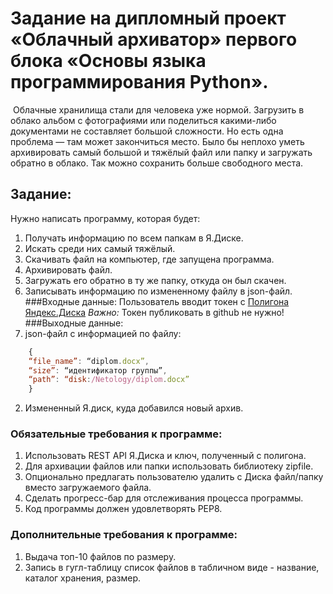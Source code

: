 # Задание на дипломный проект «Облачный архиватор» первого блока «Основы языка программирования Python».
​
Облачные хранилища стали для человека уже нормой. Загрузить в облако альбом с фотографиями или поделиться какими-либо документами не составляет большой сложности. Но есть одна проблема — там может закончиться место. Было бы неплохо уметь архивировать самый большой и тяжёлый файл или папку и загружать обратно в облако. Так можно сохранить больше свободного места.
​
## Задание:
Нужно написать программу, которая будет:
1. Получать информацию по всем папкам в Я.Диске.
2. Искать среди них самый тяжёлый.
3. Скачивать файл на компьютер, где запущена программа.
4. Архивировать файл.
5. Загружать его обратно в ту же папку, откуда он был скачен.
6. Записывать информацию по измененному файлу в json-файл.
​
###Входные данные:
Пользователь вводит токен с [Полигона Яндекс.Диска](https://yandex.ru/dev/disk/poligon/)
*Важно:* Токен публиковать в github не нужно!
​
###Выходные данные:
1. json-файл с информацией по файлу:
```javascript
    {
    “file_name”: “diplom.docx”,
    “size”: “идентификатор группы”,
    “path”: “disk:/Netology/diplom.docx”
    }
```
2. Измененный Я.диск, куда добавился новый архив.
​
​
### Обязательные требования к программе:
1. Использовать REST API Я.Диска и ключ, полученный с полигона.
2. Для архивации файлов или папки использовать библиотеку zipfile.
3. Опционально предлагать пользователю удалить с Диска файл/папку вместо загружаемого файла.
4. Сделать прогресс-бар для отслеживания процесса программы.
5. Код программы должен удовлетворять PEP8.
​
### Дополнительные требования к программе:
1. Выдача топ-10 файлов по размеру.
2. Запись в гугл-таблицу список файлов в табличном виде - название, каталог хранения, размер.
